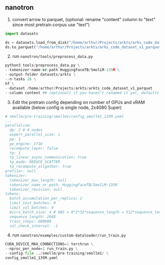 
## nanotron
1. convert arrow to parquet, (optional: rename "content" column to "text" since most pretrain corpus use "text")
```python
import datasets

ds = datasets.load_from_disk("/home/arthur/Projects/arkts/arks_code_dataset_v1")
ds.to_parquet("/home/arthur/Projects/arkts/arks_code_dataset_v1_parquet")
```

2. run `nanotron/tools/preprocess_data.py`
```python
python3 tools/preprocess_data.py \
--tokenizer-name-or-path HuggingFaceTB/SmolLM-135M \
--output-folder datasets/arkts \
--n-tasks 16 \
hf \
--dataset /home/arthur/Projects/arkts/arkts_code_dataset_v1_parquet
--column content ## (optional) if you haven't renamed it yet, defaults to "text"
```


3. Edit the pretrain config depending on number of GPUs and vRAM available (below config is single node, 2x4080 Super)
```yaml
# smollm/pre-training/smollm1/config_smollm1_135M.yaml
...
parallelism:
  dp: 2 # 4 nodes
  expert_parallel_size: 1
  pp: 1
  pp_engine: 1f1b
  recompute_layer: false
  tp: 1
  tp_linear_async_communication: true
  tp_mode: REDUCE_SCATTER
  tp_recompute_allgather: true
profiler: null
tokenizer:
  tokenizer_max_length: null
  tokenizer_name_or_path: HuggingFaceTB/SmolLM-135M
  tokenizer_revision: null
tokens:
  batch_accumulation_per_replica: 2
  limit_test_batches: 0
  limit_val_batches: 0
  micro_batch_size: 4 # GBS = 8*2*32*sequence_length = 512*sequence_length = 1M tokens
  sequence_length: 2048
  train_steps: 600000
  val_check_interval: -1
```

4. run `nanotron/examples/custom-dataloader/run_train.py`
```python
CUDA_DEVICE_MAX_CONNECTIONS=1 torchrun \
--nproc_per_node=2 run_train.py \
--config-file ../smollm/pre-training/smollm1/ \
config_smollm1_135M.yaml
```
